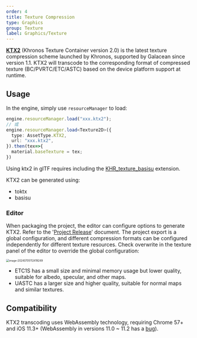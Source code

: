 ```yaml
---
order: 4
title: Texture Compression
type: Graphics
group: Texture
label: Graphics/Texture
---
```


**[KTX2](https://www.khronos.org/ktx/)** (Khronos Texture Container version 2.0) is the latest texture compression scheme launched by Khronos, supported by Galacean since version 1.1. KTX2 will transcode to the corresponding format of compressed texture (BC/PVRTC/ETC/ASTC) based on the device platform support at runtime.

## Usage

In the engine, simply use `resourceManager` to load:

```typescript
engine.resourceManager.load("xxx.ktx2");
// 或
engine.resourceManager.load<Texture2D>({
  type: AssetType.KTX2,
  url: "xxx.ktx2",
}).then(tex=>{
  material.baseTexture = tex;
})
```

<playground src="compressed-texture.ts"></playground>

Using ktx2 in glTF requires including the [KHR_texture_basisu](https://github.com/KhronosGroup/glTF/blob/main/extensions/2.0/Khronos/KHR_texture_basisu/README.md) extension.

KTX2 can be generated using:

- toktx
- basisu

### Editor

When packaging the project, the editor can configure options to generate KTX2. Refer to the '[Project Release](/en/docs/assets/build/)' document. The project export is a global configuration, and different compression formats can be configured independently for different texture resources. Check overwrite in the texture panel of the editor to override the global configuration:

<img src="https://mdn.alipayobjects.com/rms/afts/img/A*fmURSZ4HwKUAAAAAAAAAAAAAARQnAQ/original/image-20240705112419249.png" alt="image-20240705112419249" style="zoom:50%;" />

- ETC1S has a small size and minimal memory usage but lower quality, suitable for albedo, specular, and other maps.
- UASTC has a larger size and higher quality, suitable for normal maps and similar textures.

## Compatibility

KTX2 transcoding uses WebAssembly technology, requiring Chrome 57+ and iOS 11.3+ (WebAssembly in versions 11.0 ~ 11.2 has a [bug](https://bugs.webkit.org/show_bug.cgi?id=181781)).
